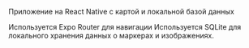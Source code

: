 Приложение на React Native с картой и локальной базой данных

Используется Expo Router для навигации
Используется SQLite для локального хранения данных о маркерах и изображениях.
